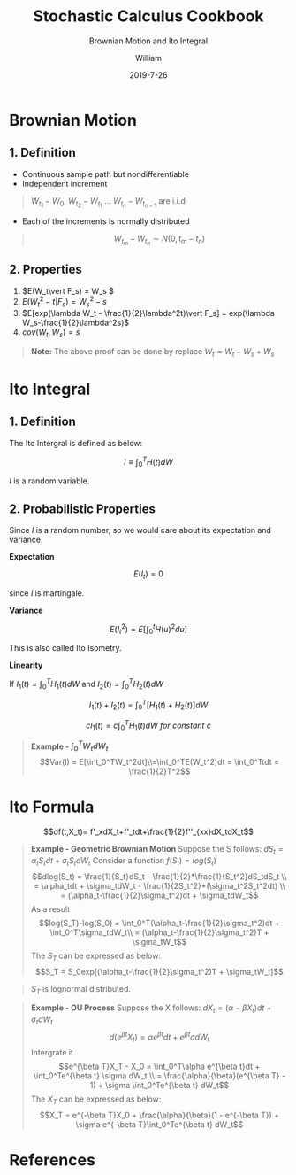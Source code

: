 ﻿---
layout:     post
title:      Stochastic Calculus Cookbook
subtitle:   Brownian Motion and Ito Integral 
date:       2019-7-26
author:     William
header-img: img/post-bg-universe.jpg
catalog: true
tags:
    - Stochastic Calculus
---
<script type="text/x-mathjax-config">
  MathJax.Hub.Config({
    tex2jax: { 
      inlineMath: [['$','$'], ['\\(','\\)']],
      processEscapes: true
    }
  });
  </script>
<script type="text/javascript" async
  src="https://cdnjs.cloudflare.com/ajax/libs/mathjax/2.7.5/MathJax.js?config=TeX-MML-AM_CHTML">
</script>

# Brownian Motion
## 1. Definition

- Continuous sample path but nondifferentiable
- Independent increment

> $W_{t_1}-W_0$, $W_{t_2} - W_{t_1}$ ... $W_{t_n} - W_{t_{n-1}}$ are i.i.d

- Each of the increments is normally distributed

> $$W_{t_m} - W_{t_n} \sim N(0,t_m-t_n)$$

## 2. Properties

1. $E(W_t\vert F_s) = W_s $
2. $E(W_t^2-t\vert F_s) = W_s^2-s$
3. $E[exp(\lambda W_t - \frac{1}{2}\lambda^2t)\vert F_s] = exp(\lambda W_s-\frac{1}{2}\lambda^2s)$
4. $cov(W_t,W_s) = s$

> **Note:** 
> The above proof can be done by replace $W_t = W_t-W_s+W_s$

# Ito Integral
## 1. Definition
The Ito Intergral is defined as below:

$$I \equiv \int_0^TH(t)dW$$

$I$ is a random variable.

## 2. Probabilistic Properties

Since $I$ is a random number, so we would care about its expectation and variance.

**Expectation**

$$E(I_t) = 0$$

since $I$ is martingale.

**Variance**

$$E(I_t^2) = E[\int_0^tH(u)^2du]$$

This is also called Ito Isometry.

**Linearity**

If $I_1(t) = \int_0^TH_1(t)dW$ and $I_2(t) = \int_0^TH_2(t)dW$

$$I_1(t)+I_2(t) = \int_0^T[H_1(t)+H_2(t)]dW$$

$$cI_1(t) = c\int_0^TH_1(t)dW \ for \ constant\ c$$

> **Example - $\int_0^TW_tdW_t$**
> $$Var(I) = E[\int_0^TW_t^2dt]\\=\int_0^TE(W_t^2)dt = \int_0^Ttdt = \frac{1}{2}T^2$$

# Ito Formula

$$df(t,X_t)= f'_xdX_t+f'_tdt+\frac{1}{2}f''_{xx}dX_tdX_t$$

> **Example - Geometric Brownian Motion**
> Suppose the S follows: $dS_t = \alpha _tS_tdt + \sigma_tS_tdW_t$
> Consider a function $f(S_t) = log(S_t)$
> $$dlog(S_t) = \frac{1}{S_t}dS_t - \frac{1}{2}*\frac{1}{S_t^2}dS_tdS_t \\
    = \alpha_tdt + \sigma_tdW_t - \frac{1}{2S_t^2}*(\sigma_t^2S_t^2dt) \\
    = (\alpha_t-\frac{1}{2}\sigma_t^2)dt + \sigma_tdW_t$$
> As a result
> $$log(S_T)-log(S_0) = \int_0^T(\alpha_t-\frac{1}{2}\sigma_t^2)dt + \int_0^T\sigma_tdW_t\\
  = (\alpha_t-\frac{1}{2}\sigma_t^2)T + \sigma_tW_t$$
> The $S_T$ can be expressed as below:
> $$S_T = S_0exp[(\alpha_t-\frac{1}{2}\sigma_t^2)T + \sigma_tW_t]$$

> $S_T$ is lognormal distributed.

> **Example - OU Process**
> Suppose the X follows: $dX_t = (\alpha-\beta X_t)dt + \sigma_tdW_t$
> $$d(e^{\beta t}X_t) = \alpha e^{\beta t}dt + e^{\beta t} \sigma dW_t$$
> Intergrate it
> $$e^{\beta T}X_T - X_0 = \int_0^T\alpha e^{\beta t}dt + \int_0^Te^{\beta t} \sigma dW_t \\
  = \frac{\alpha}{\beta}(e^{\beta T} - 1) + \sigma \int_0^Te^{\beta t} dW_t$$
> The $X_T$ can be expressed as below:
> $$X_T = e^{-\beta T}X_0 + \frac{\alpha}{\beta}(1 - e^{-\beta T}) + \sigma e^{-\beta T}\int_0^Te^{\beta t} dW_t$$




# References



  [1]: http://static.zybuluo.com/williamhkh/sokkdt6ivb1ag7iw4e8yobib/image_1df1n21nu13ps9t2uo41vku1199.png
  [2]: http://static.zybuluo.com/williamhkh/0tplxy5ef7hu7w2j6km6n9d6/image_1df1n5iupjcd9qi1b7vo6g1rr5m.png




